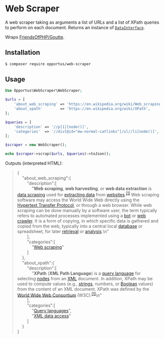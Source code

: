 # Web Scraper

A web scraper taking as arguments a list of URLs and a list of XPath queries to perform on each document. Returns an instance of [`DataInterface`](https://github.com/opportus/web-scraper/blob/master/src/DataInterface.php).

Wraps [FriendsOfPHP/Goutte](https://github.com/FriendsOfPHP/Goutte).

## Installation

```bash
$ composer require opportus/web-scraper
```

## Usage

```php
Use Opportus\WebScraper\WebScraper;

$urls = [
    'about_web_scraping' => 'https://en.wikipedia.org/wiki/Web_scraping',
    'about_xpath'        => 'https://en.wikipedia.org/wiki/XPath',
];

$queries = [
    'description' => '//p[1][node()]',
    'categories'  => '//div[@id="mw-normal-catlinks"]/ul//li[node()]',
];

$scraper = new WebScraper();

echo $scraper->scrap($urls, $queries)->toJson();
```

Outputs (interpreted HTML):

> {  
    &nbsp;&nbsp;&nbsp;&nbsp;"about_web_scraping":{  
        &nbsp;&nbsp;&nbsp;&nbsp;&nbsp;&nbsp;&nbsp;&nbsp;"description":[  
            &nbsp;&nbsp;&nbsp;&nbsp;&nbsp;&nbsp;&nbsp;&nbsp;&nbsp;&nbsp;&nbsp;&nbsp;"<b>Web scraping</b>, <b>web harvesting</b>, or <b>web data extraction</b> is <a href="/wiki/Data_scraping" title="Data scraping">data scraping</a> used for <a href="/wiki/Data_extraction" title="Data extraction">extracting data</a> from <a href="/wiki/Website" title="Website">websites</a>.<sup id="cite_ref-Boeing2016JPER_1-0" class="reference"><a href="#cite_note-Boeing2016JPER-1">[1]</a></sup> Web scraping software may access the World Wide Web directly using the <a href="/wiki/Hypertext_Transfer_Protocol" title="Hypertext Transfer Protocol">Hypertext Transfer Protocol</a>, or through a web browser. While web scraping can be done manually by a software user, the term typically refers to automated processes implemented using a <a href="/wiki/Internet_bot" title="Internet bot">bot</a> or <a href="/wiki/Web_crawler" title="Web crawler">web crawler</a>. It is a form of copying, in which specific data is gathered and copied from the web, typically into a central local <a href="/wiki/Database" title="Database">database</a> or spreadsheet, for later <a href="/wiki/Data_retrieval" title="Data retrieval">retrieval</a> or <a href="/wiki/Data_analysis" title="Data analysis">analysis</a>.\n"  
        &nbsp;&nbsp;&nbsp;&nbsp;&nbsp;&nbsp;&nbsp;&nbsp;],  
        &nbsp;&nbsp;&nbsp;&nbsp;&nbsp;&nbsp;&nbsp;&nbsp;"categories":[  
            &nbsp;&nbsp;&nbsp;&nbsp;&nbsp;&nbsp;&nbsp;&nbsp;&nbsp;&nbsp;&nbsp;&nbsp;"<a href="/wiki/Category:Web_scraping" title="Category:Web scraping">Web scraping</a>"  
        &nbsp;&nbsp;&nbsp;&nbsp;&nbsp;&nbsp;&nbsp;&nbsp;]  
    &nbsp;&nbsp;&nbsp;&nbsp;},  
    &nbsp;&nbsp;&nbsp;&nbsp;"about_xpath":{  
        &nbsp;&nbsp;&nbsp;&nbsp;&nbsp;&nbsp;&nbsp;&nbsp;"description":[  
            &nbsp;&nbsp;&nbsp;&nbsp;&nbsp;&nbsp;&nbsp;&nbsp;&nbsp;&nbsp;&nbsp;&nbsp;"<b>XPath</b> (<b>XML Path Language</b>) is a <a href="/wiki/Query_language" title="Query language">query language</a> for selecting <a href="/wiki/Node_(computer_science)" title="Node (computer science)">nodes</a> from an <a href="/wiki/XML" title="XML">XML</a> document. In addition, XPath may be used to compute values (e.g., <a href="/wiki/String_(computer_science)" title="String (computer science)">strings</a>, numbers, or <a href="/wiki/Boolean_datatype" class="mw-redirect" title="Boolean datatype">Boolean</a> values) from the content of an XML document. XPath was defined by the <a href="/wiki/World_Wide_Web_Consortium" title="World Wide Web Consortium">World Wide Web Consortium</a> (W3C).<sup id="cite_ref-timelinehistory_1-0" class="reference"><a href="#cite_note-timelinehistory-1">[1]</a></sup>\n"  
        &nbsp;&nbsp;&nbsp;&nbsp;&nbsp;&nbsp;&nbsp;&nbsp;],  
        &nbsp;&nbsp;&nbsp;&nbsp;&nbsp;&nbsp;&nbsp;&nbsp;"categories":[  
            &nbsp;&nbsp;&nbsp;&nbsp;&nbsp;&nbsp;&nbsp;&nbsp;&nbsp;&nbsp;&nbsp;&nbsp;"<a href="/wiki/Category:Query_languages" title="Category:Query languages">Query languages</a>",  
            &nbsp;&nbsp;&nbsp;&nbsp;&nbsp;&nbsp;&nbsp;&nbsp;&nbsp;&nbsp;&nbsp;&nbsp;"<a href="/wiki/Category:XML_data_access" title="Category:XML data access">XML data access</a>"  
        &nbsp;&nbsp;&nbsp;&nbsp;&nbsp;&nbsp;&nbsp;&nbsp;]  
    &nbsp;&nbsp;&nbsp;&nbsp;}  
}